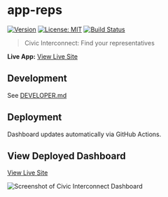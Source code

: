 # app-reps

[![Version](https://img.shields.io/badge/version-v0.0.2-blue)](https://github.com/civic-interconnect/app-reps/releases)
[![License: MIT](https://img.shields.io/badge/license-MIT-green.svg)](https://opensource.org/licenses/MIT)
[![Build Status](https://github.com/civic-interconnect/app-reps/actions/workflows/app.yml/badge.svg)](https://github.com/civic-interconnect/app-reps/actions)

> Civic Interconnect: Find your representatives

**Live App:** [View Live Site](https://civic-interconnect.github.io/app-reps/)


## Development

See [DEVELOPER.md](./DEVELOPER.md)

## Deployment

Dashboard updates automatically via GitHub Actions.

## View Deployed Dashboard

[View Live Site](https://civic-interconnect.github.io/app-reps/)

![Screenshot of Civic Interconnect Dashboard](images/screenshot.png)

